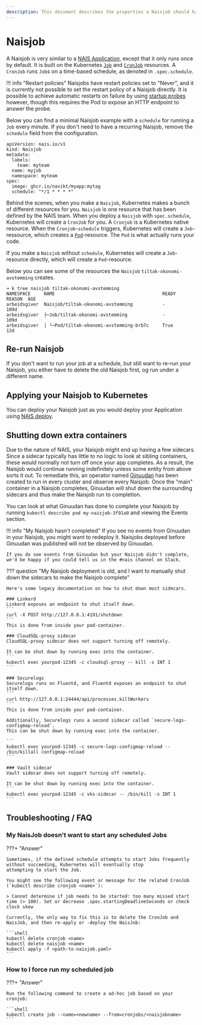 ```yaml
---
description: This document describes the properties a Naisjob should have.
---
```


# Naisjob

A Naisjob is very similar to a [NAIS Application](../nais-application/good-practices.md), except that it only runs once by default.
It is built on the Kubernetes [`Job`](https://kubernetes.io/docs/concepts/workloads/controllers/job/) and [`CronJob`](https://kubernetes.io/docs/concepts/workloads/controllers/cron-jobs/) resources.
A `CronJob` runs `Job`s on a time-based schedule, as denoted in `.spec.schedule`.

!!! info "Restart policies"
    Naisjobs have restart policies set to "Never", and it is currently not possible to set the restart policy of a Naisjob directly.
    It is possible to achieve automatic restarts on failure by using [startup probes](reference/#startup) however, though this requires the Pod to expose an HTTP endpoint to answer the probe.

Below you can find a minimal Naisjob example with a `schedule` for running a `Job` every minute.
If you don't need to have a recurring Naisjob, remove the `schedule` field from the configuration.
```
apiVersion: nais.io/v1
kind: Naisjob
metadata:
  labels:
    team: myteam
  name: myjob
  namespace: myteam
spec:
  image: ghcr.io/navikt/myapp:mytag
  schedule: "*/1 * * * *"
```

Behind the scenes, when you make a `Naisjob`, Kubernetes makes a bunch of different resources for you.
`Naisjob` is one resource that has been defined by the NAIS team.
When you deploy a `Naisjob` with `spec.schedule`, Kubernetes will create a `CronJob` for you.
A `Cronjob` is a Kubernetes native resource.
When the `Cronjob`-`schedule` triggers, Kubernetes will create a `Job`-ressource, which creates a [`Pod`](https://kubernetes.io/docs/concepts/workloads/pods/)-resource.
The `Pod` is what actually runs your code.

If you make a `Naisjob` without `schedule`, Kubernetes will create a `Job`-resource directly, which will create a `Pod`-resource.

Below you can see some of the resources the `Naisjob` `tiltak-okonomi-avstemming` creates.
```
➜ k tree naisjob tiltak-okonomi-avstemming
NAMESPACE     NAME                                        READY  REASON  AGE
arbeidsgiver  Naisjob/tiltak-okonomi-avstemming           -              109d
arbeidsgiver  ├─Job/tiltak-okonomi-avstemming             -              109d
arbeidsgiver  │ └─Pod/tiltak-okonomi-avstemming-brb7c     True           12d
```

## Re-run Naisjob
If you don't want to run your job at a schedule, but still want to re-run your Naisjob, you either have to delete the old Naisjob first, og run under a different name.

## Applying your Naisjob to Kubernetes
You can deploy your Naisjob just as you would deploy your Application using [NAIS deploy](../deployment/README.md).

## Shutting down extra containers
Due to the nature of NAIS, your Naisjob might end up having a few sidecars.
Since a sidecar typically has little to no logic to look at sibling containers, these would normally not turn off once your app completes. 
As a result, the Naisjob would continue running indefinitely unless some entity from above sorts it out.
To remediate this, an operator named [Ginuudan](https://github.com/nais/ginuudan) has been created to run in every cluster and observe every Naisjob.
Once the "main" container in a Naisjob completes, Ginuudan will shut down the surrounding sidecars and thus make the Naisjob run to completion.

You can look at what Ginuudan has done to complete your Naisjob by running `kubectl describe pod my-naisjob-3f91a0` and viewing the Events section.

!!! info "My Naisjob hasn't completed"
    If you see no events from Ginuudan in your Naisjob, you might want to redeploy it.
    Naisjobs deployed before Ginuudan was published will not be observed by Ginuudan.

    If you do see events from Ginuudan but your Naisjob didn't complete, we'd be happy if you could tell us in the #nais channel on Slack.

??? question "My Naisjob deployment is old, and I want to manually shut down the sidecars to make the Naisjob complete"

    Here's some legacy documentation on how to shut down most sidecars.

    ### Linkerd
    Linkerd exposes an endpoint to shut itself down.
    ```
    curl -X POST http://127.0.0.1:4191/shutdown
    ```
    This is done from inside your pod-container.

    ### CloudSQL-proxy sidecar
    CloudSQL-proxy sidecar does not support turning off remotely.

    It can be shut down by running exec into the container.
    ```
    kubectl exec yourpod-12345 -c cloudsql-proxy -- kill -s INT 1
    ```

    ### Securelogs
    Securelogs runs on Fluentd, and Fluentd exposes an endpoint to shut itself down.
    ```
    curl http://127.0.0.1:24444/api/processes.killWorkers
    ```
    This is done from inside your pod-container.

    Additionally, Securelogs runs a second sidecar called `secure-logs-configmap-reload`.
    This can be shut down by running exec into the container.

    ```
    kubectl exec yourpod-12345 -c secure-logs-configmap-reload -- /bin/killall configmap-reload
    ```

    ### Vault sidecar
    Vault sidecar does not support turning off remotely.

    It can be shut down by running exec into the container.
    ```
    kubectl exec yourpod-12345 -c vks-sidecar -- /bin/kill -s INT 1
    ```

## Troubleshooting / FAQ


### My NaisJob doesn't want to start any scheduled Jobs

???+ "Answer"

    Sometimes, if the defined schedule attempts to start Jobs frequently without succeeding, Kubernetes will eventually stop
    attempting to start the Job.

    You might see the following event or message for the related CronJob (`kubectl describe cronjob <name>`):

    > Cannot determine if job needs to be started: too many missed start time (> 100). Set or decrease .spec.startingDeadlineSeconds or check clock skew

    Currently, the only way to fix this is to delete the CronJob and NaisJob, and then re-apply or -deploy the NaisJob:

    ```shell
    kubectl delete cronjob <name>
    kubectl delete naisjob <name>
    kubectl apply -f <path-to-naisjob.yaml>
    ```

### How to I force run my scheduled job

???+ "Answer"

    Run the following command to create a ad-hoc job based on your cronjob:

    ```shell
    kubectl create job --name=<newname> --from=cronjobs/<naisjobname>
    ```
